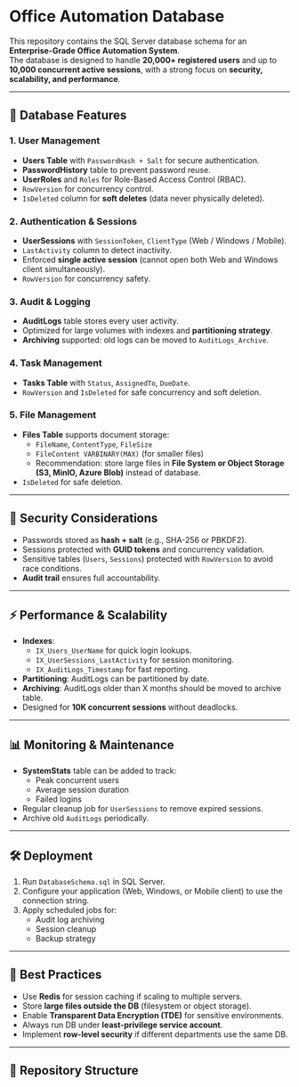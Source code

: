 # Office Automation Database

This repository contains the SQL Server database schema for an **Enterprise-Grade Office Automation System**.  
The database is designed to handle **20,000+ registered users** and up to **10,000 concurrent active sessions**, with a strong focus on **security, scalability, and performance**.

---

## 📂 Database Features

### 1. User Management
- **Users Table** with `PasswordHash + Salt` for secure authentication.
- **PasswordHistory** table to prevent password reuse.
- **UserRoles** and `Roles` for Role-Based Access Control (RBAC).
- `RowVersion` for concurrency control.
- `IsDeleted` column for **soft deletes** (data never physically deleted).

### 2. Authentication & Sessions
- **UserSessions** with `SessionToken`, `ClientType` (Web / Windows / Mobile).
- `LastActivity` column to detect inactivity.
- Enforced **single active session** (cannot open both Web and Windows client simultaneously).
- `RowVersion` for concurrency safety.

### 3. Audit & Logging
- **AuditLogs** table stores every user activity.
- Optimized for large volumes with indexes and **partitioning strategy**.
- **Archiving** supported: old logs can be moved to `AuditLogs_Archive`.

### 4. Task Management
- **Tasks Table** with `Status`, `AssignedTo`, `DueDate`.
- `RowVersion` and `IsDeleted` for safe concurrency and soft deletion.

### 5. File Management
- **Files Table** supports document storage:
  - `FileName`, `ContentType`, `FileSize`
  - `FileContent VARBINARY(MAX)` (for smaller files)
  - Recommendation: store large files in **File System or Object Storage (S3, MinIO, Azure Blob)** instead of database.
- `IsDeleted` for safe deletion.

---

## 🔑 Security Considerations
- Passwords stored as **hash + salt** (e.g., SHA-256 or PBKDF2).
- Sessions protected with **GUID tokens** and concurrency validation.
- Sensitive tables (`Users`, `Sessions`) protected with `RowVersion` to avoid race conditions.
- **Audit trail** ensures full accountability.

---

## ⚡ Performance & Scalability
- **Indexes**:
  - `IX_Users_UserName` for quick login lookups.
  - `IX_UserSessions_LastActivity` for session monitoring.
  - `IX_AuditLogs_Timestamp` for fast reporting.
- **Partitioning**: AuditLogs can be partitioned by date.
- **Archiving**: AuditLogs older than X months should be moved to archive table.
- Designed for **10K concurrent sessions** without deadlocks.

---

## 📊 Monitoring & Maintenance
- **SystemStats** table can be added to track:
  - Peak concurrent users
  - Average session duration
  - Failed logins
- Regular cleanup job for `UserSessions` to remove expired sessions.
- Archive old `AuditLogs` periodically.

---

## 🛠️ Deployment
1. Run `DatabaseSchema.sql` in SQL Server.
2. Configure your application (Web, Windows, or Mobile client) to use the connection string.
3. Apply scheduled jobs for:
   - Audit log archiving
   - Session cleanup
   - Backup strategy

---

## 📌 Best Practices
- Use **Redis** for session caching if scaling to multiple servers.
- Store **large files outside the DB** (filesystem or object storage).
- Enable **Transparent Data Encryption (TDE)** for sensitive environments.
- Always run DB under **least-privilege service account**.
- Implement **row-level security** if different departments use the same DB.

---

## 📂 Repository Structure
